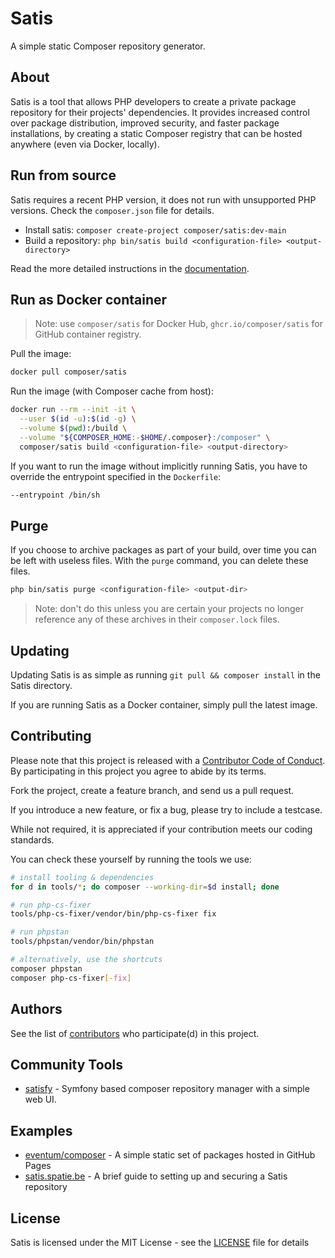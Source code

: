 # Satis

A simple static Composer repository generator.

## About

Satis is a tool that allows PHP developers to create a private package repository for their projects' dependencies. It provides
increased control over package distribution, improved security, and faster package installations, by creating a static Composer
registry that can be hosted anywhere (even via Docker, locally).

## Run from source

Satis requires a recent PHP version, it does not run with unsupported PHP versions. Check the `composer.json` file for details.

-   Install satis: `composer create-project composer/satis:dev-main`
-   Build a repository: `php bin/satis build <configuration-file> <output-directory>`

Read the more detailed instructions in the [documentation][].

## Run as Docker container

> Note: use `composer/satis` for Docker Hub, `ghcr.io/composer/satis` for GitHub container registry.

Pull the image:

```sh
docker pull composer/satis
```

Run the image (with Composer cache from host):

```sh
docker run --rm --init -it \
  --user $(id -u):$(id -g) \
  --volume $(pwd):/build \
  --volume "${COMPOSER_HOME:-$HOME/.composer}:/composer" \
  composer/satis build <configuration-file> <output-directory>
```

If you want to run the image without implicitly running Satis, you have to
override the entrypoint specified in the `Dockerfile`:

```sh
--entrypoint /bin/sh
```

## Purge

If you choose to archive packages as part of your build, over time you can be
left with useless files. With the `purge` command, you can delete these files.

```sh
php bin/satis purge <configuration-file> <output-dir>
```

> Note: don't do this unless you are certain your projects no longer reference any of these archives in their `composer.lock` files.

## Updating

Updating Satis is as simple as running `git pull && composer install` in the
Satis directory.

If you are running Satis as a Docker container, simply pull the latest image.

## Contributing

Please note that this project is released with a [Contributor Code of Conduct][].
By participating in this project you agree to abide by its terms.

Fork the project, create a feature branch, and send us a pull request.

If you introduce a new feature, or fix a bug, please try to include a testcase.

While not required, it is appreciated if your contribution meets our coding standards.

You can check these yourself by running the tools we use:

```bash
# install tooling & dependencies
for d in tools/*; do composer --working-dir=$d install; done

# run php-cs-fixer
tools/php-cs-fixer/vendor/bin/php-cs-fixer fix

# run phpstan
tools/phpstan/vendor/bin/phpstan

# alternatively, use the shortcuts
composer phpstan
composer php-cs-fixer[-fix]
```

## Authors

See the list of [contributors][] who participate(d) in this project.

## Community Tools

-   [satisfy][] - Symfony based composer repository manager with a simple web UI.

## Examples

-   [eventum/composer] - A simple static set of packages hosted in GitHub Pages
-   [satis.spatie.be] - A brief guide to setting up and securing a Satis repository

## License

Satis is licensed under the MIT License - see the [LICENSE][] file for details

[documentation]: https://getcomposer.org/doc/articles/handling-private-packages-with-satis.md
[contributor code of conduct]: https://www.contributor-covenant.org/version/2/0/code_of_conduct/
[contributors]: https://github.com/composer/satis/contributors
[satisfy]: https://github.com/ludofleury/satisfy
[license]: https://github.com/composer/satis/blob/main/LICENSE
[eventum/composer]: https://github.com/eventum/composer
[satis.spatie.be]: https://alexvanderbist.com/2021/setting-up-and-securing-a-private-composer-repository/
